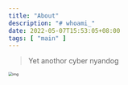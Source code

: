 ```yaml
---
title: "About"
description: "# whoami_"
date: 2022-05-07T15:53:05+08:00
tags: [ "main" ]
---
```


> Yet anothor cyber nyandog

<img src="https://nyancatcollection.com/images/Glitch.gif" alt="img" style="zoom:50%;" />